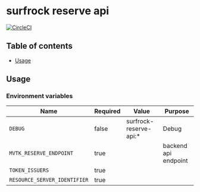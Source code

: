 # surfrock reserve api

[![CircleCI](https://circleci.com/gh/movieticket/reserve-api.svg?style=svg)](https://circleci.com/gh/movieticket/reserve-api)

## Table of contents

* [Usage](#usage)

## Usage

### Environment variables

| Name                         | Required | Value                  | Purpose              |
| ---------------------------- | -------- | ---------------------- | -------------------- |
| `DEBUG`                      | false    | surfrock-reserve-api:* | Debug                |
| `MVTK_RESERVE_ENDPOINT`      | true     |                        | backend api endpoint |
| `TOKEN_ISSUERS`              | true     |                        |                      |
| `RESOURCE_SERVER_IDENTIFIER` | true     |                        |                      |
